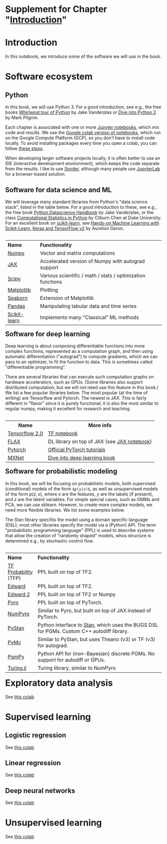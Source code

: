 # Supplement for Chapter "[Introduction](https://htmlpreview.github.io/?https://github.com/probml/pyprobml/blob/master/chapters/intro/intro.html)"

# Introduction

In this notebook, we introduce some of the software we will use in the book.

# Software ecosystem

## Python

In this book, we will use Python 3.
For a good introduction, see e.g., the free books [Whirlwind tour of Python](https://github.com/jakevdp/WhirlwindTourOfPython)  by Jake Vanderplas or [Dive into Python 3](https://www.diveinto.org/python3/table-of-contents.html) by Mark Pilgrim.

Each chapter is associated with one or more
 <a href="https://jupyter.org/">Jupyter notebooks</a>,
which mix code and results.
We use the [Google colab version of notebooks](https://colab.research.google.com/), which run on the Google Compute Platform (GCP),
so you don't have to install code locally.
To avoid installing packages every time you open a colab,
you can follow [these steps](https://stackoverflow.com/questions/55253498/how-do-i-install-a-library-permanently-in-colab).


When developing larger software projects locally, it is often better to use an 
 IDE (interactive development environment),
 which keeps the code separate from the results.
I like to use 
<a href="https://www.spyder-ide.org">Spyder</a>,
although many people use
<a href="https://github.com/jupyterlab/jupyterlab">JupyterLab</a>
for a browser-based solution.

## Software for data science and ML

We will leverage many standard libraries from Python's "data science stack", listed in the table below.
For a good introduction to these, see e.g., the free book [Python Datascience Handbook](https://github.com/jakevdp/PythonDataScienceHandbook) by Jake Vanderplas,
or the class [Computational Statistics in Python](http://people.duke.edu/~ccc14/sta-663-2019/)  by Cliburn Chen at Duke University. For an excellent book on [scikit-learn](https://scikit-learn.org/stable/), see [Hands-on Machine Learning with Scikit-Learn, Keras and TensorFlow v2](https://github.com/ageron/handson-ml2) by Aurelion Geron.

<table align="left">
<tr>
<th style="text-align:left">Name</th>
<th  style="text-align:left">Functionality</th>
<tr>
    <td  style="text-align:left"> <a href="http://www.numpy.org">Numpy</a>
<td  style="text-align:left"> Vector and matrix computations
 <tr>
         <td> <a href="http://github.com/google/jax">JAX</a>
            <td>Accelerated version of Numpy with autograd support
<tr>
    <td style="text-align:left"> <a href="http://www.scipy.org">Scipy</a>
<td style="text-align:left"> Various scientific / math / stats / optimization functions    
<tr>
    <td style="text-align:left"> <a href="http://matplotlib.org">Matplotlib</a>
<td style="text-align:left"> Plotting
<tr>
    <td style="text-align:left"> <a href="https://seaborn.pydata.org/">Seaborn</a>
        <td style="text-align:left"> Extension of Matplotlib
<tr>
<td style="text-align:left"> <a href="http://pandas.pydata.org">Pandas</a>
<td style="text-align:left"> Manipulating tabular data and time series
<tr>
    <td style="text-align:left"> <a href="http://scikit-learn.org">Scikit-learn</a>
    <td style="text-align:left"> Implements many "Classical" ML methods </td>
</tr>
</table>
         
## Software for deep learning <a class="anchor" id="DL"></a>


Deep learning is about composing differentiable functions into more complex functions, represented as a computation graph, and then using automatic differentiation ("autograd") to compute gradients, which we can pass to an optimizer, to fit the function to data. This is sometimes called "differentiable programming".

There are several libraries that can execute such computation graphs on hardware accelerators, such as GPUs. (Some libraries also support distributed computation, but we will not need use this feature in this book.) We list a few popular libraries below. The most popular (at the time of writing) are Tensorflow and Pytorch. The newest is JAX. This is fairly different in "flavor" since it is purely functional; it is also the most similar to regular numpy, making it excellent for research and teaching.



     
     
 <table align="left">
    <tr>
        <th>Name</th>
      <th>More info</th>
    <tr> 
        <td> <a href="http://www.tensorflow.org">Tensorflow 2.0</a></td>
     <td><a href="https://colab.research.google.com/github/probml/pyprobml/blob/master/notebooks/intro/tf.ipynb">TF notebook</a>
               <tr>
        <td> <a href="https://github.com/google/flax">FLAX</a>
            <td> DL library on top of JAX (see
              <a href="https://colab.research.google.com/github/probml/pyprobml/blob/master/notebooks/intro/jax.ipynb">JAX notebook</a>)
    <tr>
        <td> <a href="http://pytorch.org">Pytorch</a>
       <td>
       <a href="https://pytorch.org/tutorials/">Official PyTorch tutorials</a>
              <tr>
        <td> <a href="https://mxnet.apache.org/">MXNet</a>
              <td>
                <a href="http://www.d2l.ai/">  Dive into deep learning book</a>       
</table>
        
## Software for probabilistic modeling <a class="anchor" id="PPL"></a>

In this book, we will be focusing on probabilistic models, both supervised (conditional) models of the form `$p(y|x)$`, as well as unsupervised models of the form $p(z,x)$, where $x$ are the features, $y$ are the labels (if present), and $z$ are the latent variables. For simple special cases, such as GMMs and PCA, we can use sklearn. However, to create more complex models, we need more flexible libraries. We list some examples below.

The Stan library specifiis the model using a domain specific language (DSL); most other libraries specify the model via a (Python) API. The term  "probabilistic programming language" (PPL) is used to describe systems that allow the creation of "randomly shaped" models, whos structure is determined e.g., by stochastic control flow. 

<table align="left">
<tr>
<th style="text-align:left">Name</th>
<th style="text-align:left" width="400">Functionality</th>
  <tr>
     <td style="text-align:left"> <a href="https://www.tensorflow.org/probability">TF Probability</a> (TFP)
         <td style="text-align:left"> PPL built on top of TF2.
    <tr>
      <td style="text-align:left"> <a href="http://edwardlib.org/">Edward</a> 
         <td style="text-align:left"> PPL built on top of TF2.
          <tr>
 <td style="text-align:left"> <a href="https://github.com/google/edward2">Edward 2</a> 
         <td style="text-align:left"> PPL built on top of TF2 or Numpy
    <tr>
    <td style="text-align:left"> <a href="https://github.com/pyro-ppl/pyro">Pyro</a>
<td  style="text-align:left"> PPL built on top of PyTorch.
<tr>
    <td style="text-align:left"> <a href="https://github.com/pyro-ppl/numpyro">NumPyro</a>
<td style="text-align:left"> Similar to Pyro, but built on top of JAX instead of PyTorch.
<tr>
     <td style="text-align:left"> <a href="https://pystan.readthedocs.io/en/latest/">PyStan</a>
    <td style="text-align:left"> Python interface to <a href="https://mc-stan.org">Stan</a>, which uses the BUGS DSL for PGMs. Custom C++ autodiff library.
              <tr>
     <td style="text-align:left"> <a href="https://docs.pymc.io/">PyMc</a>
         <td style="text-align:left"> Similar to PyStan, but uses Theano (v3) or TF (v3) for autograd.
 <tr>            
     <td style="text-align:left"> <a href="http://pgmpy.org/">PgmPy</a>
         <td style="text-align:left"> Python API for (non-Bayesian) discrete PGMs.  No support for autodiff or GPUs.
     <tr>            
     <td style="text-align:left"> <a href="https://turing.ml/dev/">Turing.jl</a>
         <td style="text-align:left"> Turing library, similar to NumPyro
</table>

 # Exploratory data analysis <a class="anchor" id="EDA"></a>
 
 See [this colab](https://colab.research.google.com/github/probml/pyprobml/blob/master/notebooks/intro/data.ipynb) 
 
 # Supervised learning
 
 ## Logistic regression <a class="anchor" id="logreg"></a>
 
 See [this colab](https://colab.research.google.com/github/probml/pyprobml/blob/master/notebooks/intro/logreg.ipynb) 
 
 ## Linear regression <a class="anchor" id="linreg"></a>
 
 See [this colab](https://colab.research.google.com/github/probml/pyprobml/blob/master/notebooks/intro/linreg.ipynb) 
 
 ## Deep neural networks <a class="anchor" id="DNN"></a>
 
 See [this colab](https://colab.research.google.com/github/probml/pyprobml/blob/master/notebooks/dnn/dnn.ipynb) 
 
 # Unsupervised learning <a class="anchor" id="unsuper"></a>
 
 See [this colab](https://colab.research.google.com/github/probml/pyprobml/blob/master/notebooks/intro/unsuper.ipynb) 
 
